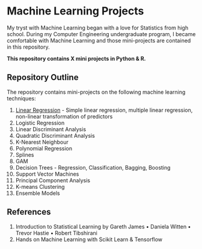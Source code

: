 # Machine Learning Projects

My tryst with Machine Learning began with a love for Statistics from high school. During my Computer Engineering undergraduate program, I became comfortable with Machine Learning and those mini-projects are contained in this repository.

**This repository contains X mini projects in Python & R.**

## Repository Outline

The repository contains mini-projects on the following machine learning techniques:
1. [Linear Regression](https://medium.com/p/cd18a392bd8b/edit) - Simple linear regression, multiple linear regression, non-linear transformation of predictors
2. Logistic Regression
3. Linear Discriminant Analysis
4. Quadratic Discriminant Analysis
5. K-Nearest Neighbour
6. Polynomial Regression
7. Splines
8. GAM
9. Decision Trees - Regression, Classification, Bagging, Boosting
10. Support Vector Machines 
11. Principal Component Analysis
12. K-means Clustering
13. Ensemble Models 

## References
1. Introduction to Statistical Learning by Gareth James • Daniela Witten • Trevor Hastie • Robert Tibshirani
2. Hands on Machine Learning with Scikit Learn & Tensorflow
